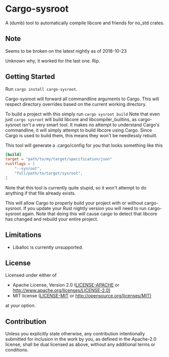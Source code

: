# Cargo-sysroot

A (dumb) tool to automatically compile libcore and friends for no_std crates.

## Note

Seems to be broken on the latest nightly as of 2018-10-23

Unknown why, it worked for the last one. Rip.

## Getting Started

Run `cargo install cargo-sysroot`.

Cargo-sysroot will forward all commandline arguments to Cargo.
This will respect directory overrides based on the current working directory.

To build a project with this simply run `cargo sysroot build`
Note that even just `cargo sysroot` will build libcore and libcompiler_builtins, as cargo-sysroot
isn't a very smart tool. It makes no attempt to understand Cargo's commandline,
it will simply attempt to build libcore using Cargo.
Since Cargo is used to build them, this means they won't be needlessly rebuilt.

This tool will generate a .cargo/config for you that looks something like this

```toml
[build]
target = "path/to/my/target/specification/json"
rustflags = [
    "--sysroot",
    "full/path/to/target/sysroot",
]
```

Note that this tool is currently quite stupid, so it won't attempt to do anything if that file already exists.

This will allow Cargo to properly build your project with or without cargo-sysroot.
If you update your Rust nightly version you will need to run cargo-sysroot again.
Note that doing this will cause cargo to detect that libcore has changed and rebuild your entire project.

## Limitations

* Liballoc is currently unsupported.

## License

Licensed under either of

* Apache License, Version 2.0
   ([LICENSE-APACHE](LICENSE-APACHE) or <http://www.apache.org/licenses/LICENSE-2.0)>
* MIT license
   ([LICENSE-MIT](LICENSE-MIT) or <http://opensource.org/licenses/MIT)>

at your option.

## Contribution

Unless you explicitly state otherwise, any contribution intentionally submitted
for inclusion in the work by you, as defined in the Apache-2.0 license, shall be
dual licensed as above, without any additional terms or conditions.
